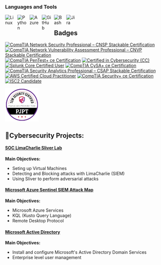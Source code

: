 ### Languages and Tools
<img align="left" alt="Linux" width="30px" style="padding-right:10px;" src="https://cdn.jsdelivr.net/gh/devicons/devicon/icons/linux/linux-original.svg" />
<img align="left" alt="Python" width="30px" style="padding-right:10px;" src="https://cdn.jsdelivr.net/gh/devicons/devicon/icons/python/python-plain.svg" />
<img align="left" alt="Azure" width="30px" style="padding-right:10px;" src="https://cdn.jsdelivr.net/gh/devicons/devicon/icons/azure/azure-original.svg" />
<img align="left" alt="GitHub" width="30px" style="padding-right:10px;" src="https://cdn.jsdelivr.net/gh/devicons/devicon/icons/github/github-original.svg" />
<img align="left" alt="Bash" width="30px" style="padding-right:10px;" src="https://cdn.jsdelivr.net/gh/devicons/devicon/icons/bash/bash-original.svg" />
<img align="left" alt="Jira" width="30px" style="padding-right:10px;" src="https://cdn.jsdelivr.net/gh/devicons/devicon/icons/jira/jira-original.svg" />
<br />

## Badges
<!--START_SECTION:badges-->
<a href="https://www.credly.com/badges/69aff354-5701-4990-88c1-b4738715fb44" title="CompTIA Network Security Professional – CNSP Stackable Certification"><img src="https://images.credly.com/size/80x80/images/6f68e302-2193-4cbc-b2d9-50541a130ffa/CompTIA_CNSP.png" alt="CompTIA Network Security Professional – CNSP Stackable Certification" width="80" height="80"></a>
<a href="https://www.credly.com/badges/bfcd85fe-f1e6-4daa-8357-2d23fdd64433" title="CompTIA Network Vulnerability Assessment Professional – CNVP Stackable Certification"><img src="https://images.credly.com/size/80x80/images/3eaf80a9-a69a-480a-a98b-e9a91796d6cb/CompTIA_CNVP.png" alt="CompTIA Network Vulnerability Assessment Professional – CNVP Stackable Certification" width="80" height="80"></a>
<a href="https://www.credly.com/badges/ebba66ab-1e67-494a-933d-a177d524f866" title="CompTIA PenTest+ ce Certification"><img src="https://images.credly.com/size/80x80/images/c7ac176b-15a3-4726-827a-e8cee8fe44dc/blob" alt="CompTIA PenTest+ ce Certification" width="80" height="80"></a>
<a href="https://www.credly.com/badges/be76b40d-f63b-420f-b246-1c1268207a53" title="Certified in Cybersecurity (CC)"><img src="https://images.credly.com/size/80x80/images/2030e43f-8003-4d4b-9630-847add403c87/image.png" alt="Certified in Cybersecurity (CC)" width="80" height="80"></a>
<a href="https://www.credly.com/badges/b065d14b-8bf1-49c4-a8ba-b61af2c91c68" title="Splunk Core Certified User"><img src="https://images.credly.com/size/80x80/images/93ffdd67-fa3a-4690-9289-094e2e3d63bd/20-14376-SPLK-Certification-Badge-Youracclaim.com-101_Splunk-Core-Certified-User.png" alt="Splunk Core Certified User" width="80" height="80"></a>
<a href="https://www.credly.com/badges/51f7a1f7-f040-48f7-acab-b1ac03fc956e" title="CompTIA CySA+ ce Certification"><img src="https://images.credly.com/size/80x80/images/dcd99b5b-da24-40a6-9364-62126d590c37/blob" alt="CompTIA CySA+ ce Certification" width="80" height="80"></a>
<a href="https://www.credly.com/badges/adba18f6-d0a0-45f9-8b90-16aec91510c0" title="CompTIA Security Analytics Professional – CSAP Stackable Certification"><img src="https://images.credly.com/size/80x80/images/ba1b8072-8ebe-432c-88e5-05bc809c624a/CompTIA_CSAP.png" alt="CompTIA Security Analytics Professional – CSAP Stackable Certification" width="80" height="80"></a>
<a href="https://www.credly.com/badges/52291412-4108-4fa3-bee7-7fe76ca513fe" title="AWS Certified Cloud Practitioner"><img src="https://images.credly.com/size/80x80/images/00634f82-b07f-4bbd-a6bb-53de397fc3a6/image.png" alt="AWS Certified Cloud Practitioner" width="80" height="80"></a>
<a href="https://www.credly.com/badges/9c7d8ffd-cb39-46af-b095-12a8467edd3a" title="CompTIA Security+ ce Certification"><img src="https://images.credly.com/size/80x80/images/80d8a06a-c384-42bf-ad36-db81bce5adce/blob" alt="CompTIA Security+ ce Certification" width="80" height="80"></a>
<a href="https://www.credly.com/badges/4ef8020d-b426-4773-90a4-aa6a3ca1fb45" title="ISC2 Candidate"><img src="https://images.credly.com/size/80x80/images/9180921d-4a13-429e-9357-6f9706a554f0/image.png" alt="ISC2 Candidate" width="80" height="80"></a>
<!--END_SECTION:badges-->
<img src=pjptbadge.png width="110" height="110"/>




## 🔐Cybersecurity Projects:
#### [SOC LimaCharlie Sliver Lab](https://github.com/coledav1d/soc-limacharlie-sliver-lab)
<b>Main Objectives:</b>
  - Seting up Virtual Machines
  - Detecting and Blocking attacks with LimaCharlie (SIEM)
  - Using Sliver to perform adversarial attacks

#### [Microsoft Azure Sentinel SIEM Attack Map](https://github.com/coledav1d/microsoft-azure-sentinel-honeypot-lab)
<b>Main Objectives:</b>
  - Microsoft Azure Services
  - KQL (Kusto Query Language)
  - Remote Desktop Protocol

#### [Microsoft Active Directory](https://github.com/coledav1d/microsoft-ad-lab)
<b>Main Objectives:</b>
  - Install and configure Microsoft's Active Directory Domain Services
  - Enterprise level user management




